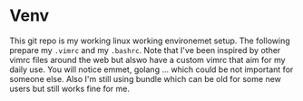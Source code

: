 # Venv

This git repo is my working linux working environemet setup. The following prepare my `.vimrc` and my `.bashrc`.
Note that I've been inspired by other vimrc files around the web but alswo have a custom vimrc that aim for my daily use. You will notice emmet, golang ... which could be not important for someone else. Also I'm still using bundle which can be old for some new users but still works fine for me.
